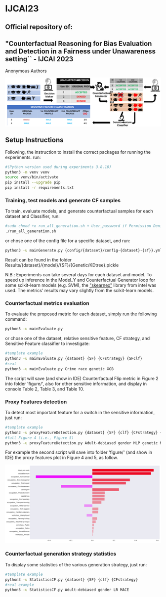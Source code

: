 # IJCAI23


## Official repository of: 
## "Counterfactual Reasoning for Bias Evaluation and Detection in a Fairness under Unawareness setting`` - IJCAI 2023

Anonymous Authors

<img src="figure/Figure.svg">

## Setup Instructions

Following, the instruction to install the correct packages for running the experiments. run:
```bash
#(Python version used during experiments 3.8.10)
python3 -m venv venv
source venv/bin/activate
pip install --upgrade pip
pip install -r requirements.txt
```

### Training, test models and generate CF samples
To train, evaluate models, and generate counterfactual samples for each dataset and Classifier, run:

```bash
#sudo chmod +x run_all_generation.sh + User_password if Permission Denied 
./run_all_generation.sh
```
or chose one of the config file for a specific dataset, and run:
```bash
python3 -u mainGenerate.py {config/{dataset}/config-{dataset}-{sf}}.yml
```

Result can be found in the folder Results/{dataset}/{model}/{SF}/{Genetic/KDtree}.pickle

N.B.: Experiments can take several days for each dataset and model. To speed up inference in the Model_Y and Counterfactual Generator loop for some scikit-learn models (e.g. SVM), the ["skearnex"](https://github.com/intel/scikit-learn-intelex) library from intel was used. The metrics' results may vary slightly from the scikit-learn models.

### Counterfactual metrics evaluation
To evaluate the proposed metric for each dataset, simply run the following command:

```bash
python3 -u mainEvaluate.py
```
or chose one of the dataset, relative sensitive feature, CF strategy, and Sensitive Feature classifier to investigate:
```bash
#template example
python3 -u mainEvaluate.py {dataset} {SF} {CFstrategy} {SFclf}
#real
python3 -u mainEvaluate.py Crime race genetic XGB
```

The script will save (and show in IDE) Counterfactual Flip metric in Figure 2 into folder 'figure/', also for other 
sensitive information, and display in console Table 2, Table 3, and Table 10.

### Proxy Features detection
To detect most important feature for a switch in the sensitive information, just run:
```bash
#template example
python3 -u proxyFeatureDetection.py {dataset} {SF} {clf} {CFstrategy} {SFclf}
#full Figure 4 (i.e., Figure 5) 
python3 -u proxyFeatureDetection.py Adult-debiased gender MLP genetic MLP
```
For example the second script will save into folder 'figure/' (and show in IDE) the proxy features plot in Figure 4 and 5, as follow.

<img src="figure/proxyFeature_Adult-debiased_gender_genetic_clfMLP_SFclfMLP.svg">

### Counterfactual generation strategy statistics
To display some statistics of the various generation strategy, just run:

```bash
#template example
python3 -u StatisticsCF.py {dataset} {SF} {clf} {CFstrategy}
#real example
python3 -u StatisticsCF.py Adult-debiased gender LR MACE
```
